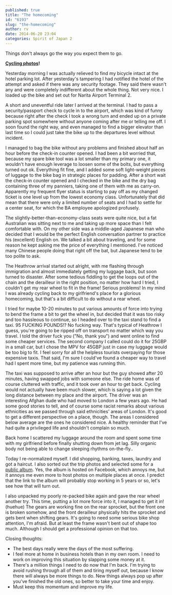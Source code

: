 ```yaml
---
published: true
title: "The homecoming"
id: "6193"
slug: "the-homecoming"
author: rv
date: 2014-06-20 23:04
categories: Spirit of Japan 2
---
```

Things don't always go the way you expect them to go.

<strong><a href="https://www.facebook.com/media/set/?set=a.10152047982087470.1073741849.533977469&amp;type=1&amp;l=8d341bdd05" target="_blank">Cycling photos</a>!</strong>

Yesterday morning I was actually relieved to find my bicycle intact at the hotel parking lot. After yesterday's tampering I had notified the hotel of the attempt and asked if there was any security footage. They said there wasn't any and were completely indifferent about the whole thing. Not very nice. I loaded up the bike and set out for Narita Airport Terminal 2.

A short and uneventful ride later I arrived at the terminal. I had to pass a security/passport check to cycle in to the airport, which was kind of funny because right after the check I took a wrong turn and ended up on a private parking spot somewhere without anyone coming after me or telling me off. I soon found the right way, and even managed to find a bigger elevator than last time so I could just take the bike up to the departures level without incident.

I managed to bag the bike without any problems and finished about half an hour before the check-in counter opened. I had been a bit worried that, because my spare bike tool was a lot smaller than my primary one, it wouldn't have enough leverage to loosen some of the bolts, but everything turned out ok. Everything fit fine, and I added some soft light-weight pieces of luggage to the bike bag in strategic places for padding. After a short wait the check-in counter opened and I checked in the bike and the dry bag containing three of my panniers, taking one of them with me as carry-on. Apparently my frequent flyer status is starting to pay off as my changed ticket is one level up from the lowest economy class. Unfortunately that did mean that there were only a limited number of seats and I had to settle for a center seat, for which the BA employee apologized profusely.

The slightly-better-than-economy-class seats were quite nice, but a fat Australian was sitting next to me and taking up more space than I felt comfortable with. On my other side was a middle-aged Japanese man who decided that I would be the perfect English conversation partner to practice his (excellent) English on. We talked a bit about traveling, and for some reason he kept asking me the price of everything I mentioned. I've noticed many Chinese people doing that right off the bat, but Japanese tend to be too polite to ask.

The Heathrow arrival started out alright, with me flashing through immigration and almost immediately getting my luggage back, but soon turned to disaster. After some tedious fiddling to get the loops out of the chain and the derailleur in the right position, no matter how hard I tried, I couldn't get my rear wheel to fit in the frame! Serious problems! In my mind I was already cycling back to my girlfriend's place for a glorious homecoming, but that's a bit difficult to do without a rear wheel.

I tried for maybe 10-20 minutes to put various amounts of force into trying to bend the frame a bit to get the wheel in, but decided that it was too risky and too hassleous to continue, so I headed over to the taxi stand to find a taxi. 95 FUCKING POUNDS!? No fucking way. That's typical of Heathrow I guess, you're going to be ripped off on transport no matter which way you travel. I told the driver fuck you ("No, thank you") and went online to find some cheaper services. The second company I called could do it for 25GBP in a small car, but I chose the MPV for 45GBP just in case my luggage would be too big to fit. I feel sorry for all the helpless tourists overpaying for those expensive taxis. That said, I'm sure I could've found a cheaper way to travel had I spent more time, but my patience was running thin.

The taxi was supposed to arrive after an hour but the guy showed after 20 minutes, having swapped jobs with someone else. The ride home was of course cluttered with traffic, and it took over an hour to get back. Cycling would not actually have been much slower, which is saying a lot given the long distance between my place and the airport. The driver was an interesting Afghan dude who had moved to London a few years ago. He had some good stories to tell, and of course some racist remarks about various ethnicities as we passed through said ethnicities' areas of London. It's good to get a different perspective on a place, though. The areas I considered below average are the ones he considered nice. A healthy reminder that I've had quite a privileged life and shouldn't complain so much.

Back home I scattered my luggage around the room and spent some time with my girlfriend before finally shutting down from jet lag. Silly organic body not being able to change sleeping rhythms on-the-fly..

Today I re-normalized myself. I did shopping, banking, taxes, laundry and got a haircut. I also sorted out the trip photos and selected some for a <a href="https://www.facebook.com/media/set/?set=a.10152047982087470.1073741849.533977469&amp;type=1&amp;l=8d341bdd05" target="_blank">public album</a>. Yes, the album is hosted on Facebook, which annoys me, but it annoys me even more to host photos on multiple places at once. I predict that the link to the album will probably stop working in 5 years or so, let's see how that will turn out.

I also unpacked my poorly re-packed bike again and gave the rear wheel another try. This time, putting a lot more force into it, I managed to get it in! (huehue) The gears are working fine on the rear sprocket, but the front one is broken somehow, and the front derailleur physically hits the sprocket and gets bent when shifting gears. It's going to need some serious bike shop attention, I'm afraid. But at least the frame wasn't bent out of shape too much. Although I should get a professional opinion on that too.

Closing thoughts:
<ul>
	<li>The best days really were the days of the most suffering.</li>
	<li>I feel more at home in business hotels than in my own room. I need to work on improving this situation by slapping some money at it.</li>
	<li>There's a million things I need to do now that I'm back. I'm trying to avoid rushing through all of them and tiring myself out, because I know there will always be more things to do. New things always pop up after you've finished the old ones, so better to take your time and enjoy.</li>
	<li>Must keep this momentum and improve my life.</li>
</ul>